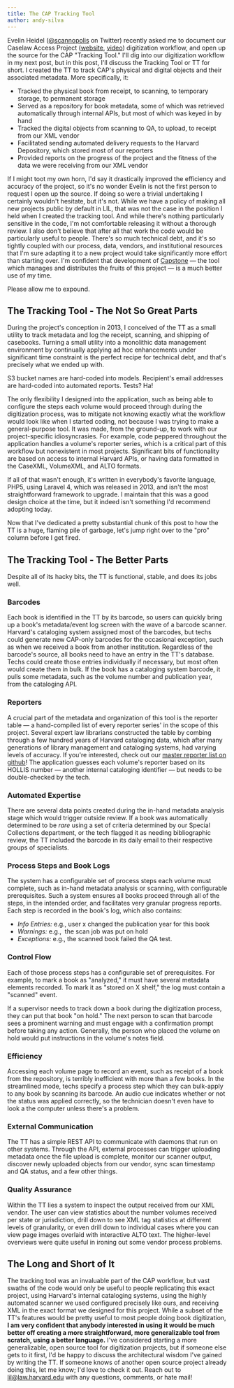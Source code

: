 ```yaml
---
title: The CAP Tracking Tool
author: andy-silva
---
```

Evelin Heidel ([@scannopolis](https://twitter.com/scannopolis) on Twitter) recently asked me to document our Caselaw Access Project ([website](https://lil.law.harvard.edu/projects/caselaw-access-project/), [video](https://www.youtube.com/watch?v=kwlN_vhai84)) digitization workflow, and open up the source for the CAP "Tracking Tool." I'll dig into our digitization workflow in my next post, but in this post, I'll discuss the Tracking Tool or TT for short. I created the TT to track CAP's physical and digital objects and their associated metadata. More specifically, it:

- Tracked the physical book from receipt, to scanning, to temporary storage, to permanent storage
- Served as a repository for book metadata, some of which was retrieved automatically through internal APIs, but most of which was keyed in by hand
- Tracked the digital objects from scanning to QA, to upload, to receipt from our XML vendor 
- Facilitated sending automated delivery requests to the Harvard Depository, which stored most of our reporters 
- Provided reports on the progress of the project and the fitness of the data we were receiving from our XML vendor

If I might toot my own horn, I'd say it drastically improved the efficiency and accuracy of the project, so it's no wonder Evelin is not the first person to request I open up the source. If doing so were a trivial undertaking I certainly wouldn't hesitate, but it's not. While we have a policy of making all new projects public by default in LIL, that was not the case in the position I held when I created the tracking tool. And while there's nothing particularly sensitive in the code, I'm not comfortable releasing it without a thorough review. I also don't believe that after all that work the code would be particularly useful to people. There's so much technical debt, and it's so tightly coupled with our process, data, vendors, and institutional resources that I'm sure adapting it to a new project would take significantly more effort than starting over. I'm confident that development of [Capstone](https://github.com/harvard-lil/capstone/) — the tool which manages and distributes the fruits of this project — is a much better use of my time.

Please allow me to expound.

## The Tracking Tool - The Not So Great Parts

During the project's conception in 2013, I conceived of the TT as a small utility to track metadata and log the receipt, scanning, and shipping of casebooks. Turning a small utility into a monolithic data management environment by continually applying ad hoc enhancements under significant time constraint is the perfect recipe for technical debt, and that's precisely what we ended up with. 

S3 bucket names are hard-coded into models. Recipient's email addresses are hard-coded into automated reports. Tests? Ha! 

The only flexibility I designed into the application, such as being able to configure the steps each volume would proceed through during the digitization process, was to mitigate not knowing exactly what the workflow would look like when I started coding, not because I was trying to make a general-purpose tool. It was made, from the ground-up, to work with our project-specific idiosyncrasies. For example, code peppered throughout the application handles a volume's reporter series, which is a critical part of this workflow but nonexistent in most projects. Significant bits of functionality are based on access to internal Harvard APIs, or having data formatted in the CaseXML, VolumeXML, and ALTO formats.

If all of that wasn't enough, it's written in everybody's favorite language, PHP5, using Laravel 4, which was released in 2013, and isn't the most straightforward framework to upgrade. I maintain that this was a good design choice at the time, but it indeed isn't something I'd recommend adopting today.

Now that I've dedicated a pretty substantial chunk of this post to how the TT is a huge, flaming pile of garbage, let's jump right over to the "pro" column before I get fired.

## The Tracking Tool - The Better Parts

Despite all of its hacky bits, the TT is functional, stable, and does its jobs well. 

### Barcodes
Each book is identified in the TT by its barcode, so users can quickly bring up a book's metadata/event log screen with the wave of a barcode scanner. Harvard's cataloging system assigned most of the barcodes, but techs could generate new CAP-only barcodes for the occasional exception, such as when we received a book from another institution. Regardless of the barcode's source, all books need to have an entry in the TT's database. Techs could create those entries individually if necessary, but most often would create them in bulk. If the book has a cataloging system barcode, it pulls some metadata, such as the volume number and publication year, from the cataloging API.

### Reporters
A crucial part of the metadata and organization of this tool is the reporter table — a hand-compiled list of every reporter series' in the scope of this project. Several expert law librarians constructed the table by combing through a few hundred years of Harvard cataloging data, which after many generations of library management and cataloging systems, had varying levels of accuracy. If you're interested, check out our [master reporter list on github](https://github.com/harvard-lil/reporter-list)! The application guesses each volume's reporter based on its HOLLIS number — another internal cataloging identifier — but needs to be double-checked by the tech.

### Automated Expertise
There are several data points created during the in-hand metadata analysis stage which would trigger outside review. If a book was automatically determined to be *rare* using a set of criteria determined by our Special Collections department, or the tech flagged it as needing bibliographic review, the TT included the barcode in its daily email to their respective groups of specialists. 

### Process Steps and Book Logs
The system has a configurable set of process steps each volume must complete, such as in-hand metadata analysis or scanning, with configurable prerequisites. Such a system ensures all books proceed through all of the steps, in the intended order, and facilitates very granular progress reports. Each step is recorded in the book's log, which also contains: 
- *Info Entries:* e.g., user x changed the publication year for this book
- *Warnings:* e.g.,  the scan job was put on hold
- *Exceptions:* e.g., the scanned book failed the QA test.

### Control Flow
Each of those process steps has a configurable set of prerequisites. For example, to mark a book as "analyzed," it must have several metadata elements recorded. To mark it as "stored on X shelf," the log must contain a "scanned" event. 

If a supervisor needs to track down a book during the digitization process, they can put that book "on hold." The next person to scan that barcode sees a prominent warning and must engage with a confirmation prompt before taking any action. Generally, the person who placed the volume on hold would put instructions in the volume's notes field.

### Efficiency
Accessing each volume page to record an event, such as receipt of a book from the repository, is terribly inefficient with more than a few books. In the streamlined mode, techs specify a process step which they can bulk-apply to any book by scanning its barcode. An audio cue indicates whether or not the status was applied correctly, so the technician doesn't even have to look a the computer unless there's a problem.

### External Communication
The TT has a simple REST API to communicate with daemons that run on other systems. Through the API, external processes can trigger uploading metadata once the file upload is complete, monitor our scanner output, discover newly uploaded objects from our vendor, sync scan timestamp and QA status, and a few other things. 

### Quality Assurance
Within the TT lies a system to inspect the output received from our XML vendor. The user can view statistics about the number volumes received per state or jurisdiction, drill down to see XML tag statistics at different levels of granularity, or even drill down to individual cases where you can view page images overlaid with interactive ALTO text. The higher-level overviews were quite useful in ironing out some vendor process problems.

## The Long and Short of It

The tracking tool was an invaluable part of the CAP workflow, but vast swaths of the code would only be useful to people replicating this exact project, using Harvard's internal cataloging systems, using the highly automated scanner we used configured precisely like ours, and receiving XML in the exact format we designed for this project. While a subset of the TT's features would be pretty useful to most people doing book digitization, **I am very confident that anybody interested in using it would be much better off creating a more straightforward, more generalizable tool from scratch, using a better language.** I've considered starting a more generalizable, open source tool for digitization projects, but if someone else gets to it first, I'd be happy to discuss the architectural wisdom I've gained by writing the TT. If someone knows of another open source project already doing this, let me know; I'd love to check it out. Reach out to [lil@law.harvard.edu](mailto:lil@law.harvard.edu) with any questions, comments, or hate mail!
